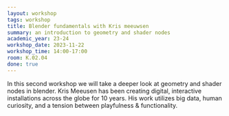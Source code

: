 ```yaml
---
layout: workshop
tags: workshop
title: Blender fundamentals with Kris meeuwsen
summary: an introduction to geometry and shader nodes
academic_year: 23-24
workshop_date: 2023-11-22
workshop_time: 14:00-17:00
room: K.02.04
done: true
---
```


In this second workshop we will take a deeper look at geometry and shader nodes in blender. Kris Meeusen has been creating digital, interactive installations across the globe for 10 years. His work utilizes big data, human curiosity, and a tension between playfulness & functionality.

